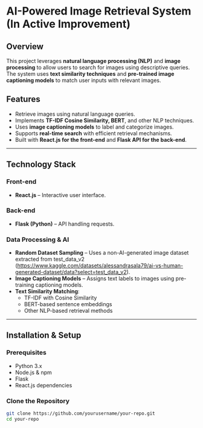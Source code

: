 # AI-Powered Image Retrieval System (In Active Improvement)

## Overview

This project leverages **natural language processing (NLP)** and **image processing** to allow users to search for images using descriptive queries. The system uses **text similarity techniques** and **pre-trained image captioning models** to match user inputs with relevant images.

## Features

- Retrieve images using natural language queries.
- Implements **TF-IDF Cosine Similarity, BERT**, and other NLP techniques.
- Uses **image captioning models** to label and categorize images.
- Supports **real-time search** with efficient retrieval mechanisms.
- Built with **React.js for the front-end** and **Flask API for the back-end**.

---

## **Technology Stack**

### Front-end
- **React.js** – Interactive user interface.

### Back-end
- **Flask (Python)** – API handling requests.

### Data Processing & AI
- **Random Dataset Sampling** – Uses a non-AI-generated image dataset extracted from test_data_v2 (https://www.kaggle.com/datasets/alessandrasala79/ai-vs-human-generated-dataset/data?select=test_data_v2).
- **Image Captioning Models** – Assigns text labels to images using pre-training captioning models.
- **Text Similarity Matching**:
  - TF-IDF with Cosine Similarity
  - BERT-based sentence embeddings
  - Other NLP-based retrieval methods

---

## **Installation & Setup**

### **Prerequisites**
- Python 3.x
- Node.js & npm
- Flask
- React.js dependencies

### **Clone the Repository**
```sh
git clone https://github.com/yourusername/your-repo.git
cd your-repo
